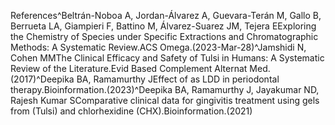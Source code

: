 References^Beltrán-Noboa A, Jordan-Álvarez A, Guevara-Terán M, Gallo B, Berrueta LA, Giampieri F, Battino M, Álvarez-Suarez JM, Tejera EExploring the Chemistry of Species under Specific Extractions and Chromatographic Methods: A Systematic Review.ACS Omega.(2023-Mar-28)^Jamshidi N, Cohen MMThe Clinical Efficacy and Safety of Tulsi in Humans: A Systematic Review of the Literature.Evid Based Complement Alternat Med.(2017)^Deepika BA, Ramamurthy JEffect of as LDD in periodontal therapy.Bioinformation.(2023)^Deepika BA, Ramamurthy J, Jayakumar ND, Rajesh Kumar SComparative clinical data for gingivitis treatment using gels from (Tulsi) and chlorhexidine (CHX).Bioinformation.(2021)